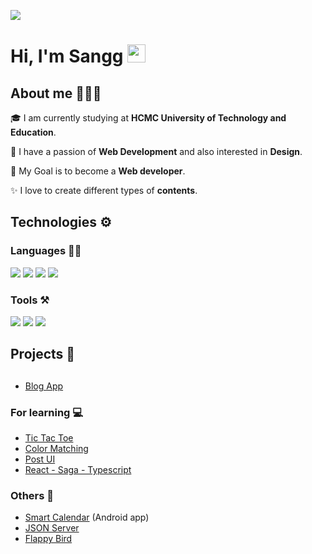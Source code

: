 ![](https://i.ibb.co/m4rkydj/1080x360.jpg)

# Hi, I'm Sangg <img src="https://github.com/TheDudeThatCode/TheDudeThatCode/blob/master/Assets/Hi.gif" width="29px">

## About me 🧑🏼‍💻

🎓 I am currently studying at **HCMC University of Technology and Education**.

🌱 I have a passion of **Web Development** and also interested in **Design**.

🎯 My Goal is to become a **Web developer**.

✨ I love to create different types of **contents**.

## Technologies ⚙️

### Languages ✍🏼

<img src="https://img.icons8.com/color/35/000000/html-5--v1.png"/> <img src="https://img.icons8.com/color/35/000000/css3.png"/> <img src="https://img.icons8.com/color/35/000000/javascript--v1.png"/> <img src="https://img.icons8.com/color/35/000000/typescript--v1.png"/>

### Tools ⚒️

<img src="https://img.icons8.com/fluency/35/000000/visual-studio-code-2019.png"/> <img src="https://img.icons8.com/color/35/000000/git.png"/> <img src="https://img.icons8.com/color/35/000000/github.png"/>

## Projects 📑

## 
  - [Blog App](https://blogapp1.vercel.app)

### For learning 💻
  - [Tic Tac Toe](https://github.com/ngocsang1201/tic-tac-toe)
  - [Color Matching](https://github.com/ngocsang1201/color-matching)
  - [Post UI](https://github.com/ngocsang1201/post-ui)
  - [React - Saga - Typescript](https://github.com/ngocsang1201/redux-saga-typescript)

### Others 📝
  - [Smart Calendar](https://github.com/ngocsang1201/smart-calendar) (Android app)
  - [JSON Server](https://github.com/ngocsang1201/json-server)
  - [Flappy Bird](https://github.com/ngocsang1201/flappy-bird)
